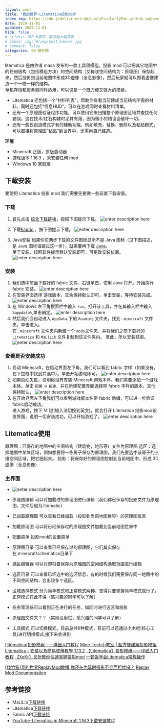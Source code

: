 ```yaml
---
layout: post
title: "我的世界-Litematica投影mod"
index_img: https://cdn.jsdelivr.net/gh/LonlyPan/LonlyPan.github.io@hexo_source/hexo_images/我的世界-Litematica投影mod/minecraft_logo_icon_168974.png
date: 2020-11-01
updated: 2020-11-01
hide: false
# sticky: 100 #置顶，数字越大越靠前
# banner_img: #/img/post_banner.jpg
# comment: false
categories: 03-瞎折腾
---
```


litematica 是由作者 masa 发布的一款工具项模组，投影 mod 可以把其它地图中的任何结构（包括模组方块）的空间结构（又称该空间结构为：原理图）保存起来，然后投影到当前地图中形成3D虚像（全息影像），然后玩家就可以照着虚像建造一个一模一样的结构。  
单机存档和服务器同样适用，可以说是一个既方便又强大的模组。

- Litematica 还包括一个“材料列表”，帮助你查看当前建成当前结构所需的材料。同时还包括“信息HUD“，可以在游戏同时查看材料清单。  
- 还有一个原理图验证程序功能，可以使用它来扫描整个原理图区域并查找任何错误。这在技术/红石构建时尤其有用，因为微小的错误会破坏一切。  
- 还有一些仅创造模式才有的辅助功能，例如填充，替换，删除以及粘贴模式，可以直接将原理图“粘贴”到世界中，无需再自己建造。  

<!--more-->

**环境**
- Minecraft 正版，原版启动器
- 游戏版本 1.16.3 ，未安装任何 mod
- Windows 10 家庭版


## 下载安装

要使用 Litematica 投影 mod 我们需要先要做一些前置下载安装。

### 下载

1. 首先点击 [综合下载链接](https://pena2.dy.fi/tmp/minecraft/mods/client_mods/?mcver=All)，按照下图提示下载。
![enter description here](https://cdn.jsdelivr.net/gh/LonlyPan/LonlyPan.github.io@hexo_source/hexo_images/我的世界-Litematica投影mod/Litematica-MaLiLib下载.png)

2. 下载[Fabric](https://fabricmc.net/use/) ，按下图提示下载。
![enter description here](https://cdn.jsdelivr.net/gh/LonlyPan/LonlyPan.github.io@hexo_source/hexo_images/我的世界-Litematica投影mod/Fabric下载.png)

3. Java安装
如果你前两步下载的文件图标显示不是 Java 图标（见下图描述，是 Java 图标请跳过这一步），就需要再下载 [Java](https://java.com/zh-CN/download/)。  
至于安装，按照软件提示默认安装即可，可更改安装位置。  
![enter description here](https://cdn.jsdelivr.net/gh/LonlyPan/LonlyPan.github.io@hexo_source/hexo_images/我的世界-Litematica投影mod/isJava.png)


### 安装

1. 我们选中前面下载好的 fabric 文件，右键单击，使用 Java 打开。开始执行 fabric 安装。
![enter description here](https://cdn.jsdelivr.net/gh/LonlyPan/LonlyPan.github.io@hexo_source/hexo_images/我的世界-Litematica投影mod/fabric安装.png)
2. 在安装界面选择 游戏版本，其余保持默认即可，单击安装，等待安装完成。
![enter description here](https://cdn.jsdelivr.net/gh/LonlyPan/LonlyPan.github.io@hexo_source/hexo_images/我的世界-Litematica投影mod/fabric安装2.png)
3. 在 Windows 左下角搜索栏中输入 `run`，打开该工具，并在其输入栏中输入 `%appdata%`,单击确定。
![enter description here](https://cdn.jsdelivr.net/gh/LonlyPan/LonlyPan.github.io@hexo_source/hexo_images/我的世界-Litematica投影mod/appdata.png)
5. 然后我们会自动进入 `AppData` 下的 `Roaming` 文件夹，找到 `.minecraft` 文件夹，单击进入。  
在 `.minecraft` 文件夹内新建一个 `mods`文件夹，并将我们之前下载好的 `Litematica` 和 `MaLiLib` 文件复制到该文件夹内。
至此，所以安装结束。
![enter description here](https://cdn.jsdelivr.net/gh/LonlyPan/LonlyPan.github.io@hexo_source/hexo_images/我的世界-Litematica投影mod/复制文件.png)

### 查看是否安装成功

1. 启动 Minecraft，在启动界面左下角，我们可以看到 fabric 字样（如果没有，在下拉框中找到并选中）。单击开始游戏即可。
![enter description here](https://cdn.jsdelivr.net/gh/LonlyPan/LonlyPan.github.io@hexo_source/hexo_images/我的世界-Litematica投影mod/开始游戏.png)
2. 如果启动失败，说明你没有安装 Minecraft 游戏本体。我们需要添加一个游戏本体。单击 `配置` -> `新建`，并在新建配置界面选择带 fabric 字样的版本，其他保持默认，
![enter description here](https://cdn.jsdelivr.net/gh/LonlyPan/LonlyPan.github.io@hexo_source/hexo_images/我的世界-Litematica投影mod/新建存档.png)
3. 在开始界面左下角我们可以看到游戏版本名带 fabric 后缀，可以进一步验证fabric启动成功。  
进入游戏，按下 Ｍ 键(输入法切换到英文)，就会打开  Litematica 投影mod设置界面，说明一切安装成功，可以开始游戏了。
![enter description here](https://cdn.jsdelivr.net/gh/LonlyPan/LonlyPan.github.io@hexo_source/hexo_images/我的世界-Litematica投影mod/M.png)

## Litematica使用

原理图：已保存的地图中的空间结构（建筑物，地形等）文件为原理图
选区：选择地图中某块区域，例如想要将一栋房子保存为原理图，我们先要选中该房子的三维空间区域，把它圈起来。
投影：将保存好的原理图投射到当前地图中，形成 3D虚像（全息影像）

### 主界面

- ![enter description here](https://cdn.jsdelivr.net/gh/LonlyPan/LonlyPan.github.io@hexo_source/hexo_images/我的世界-Litematica投影mod/主界面.png)

- 原理图编辑 可以对加载过的原理图进行编辑（我们称已保存的投影文件为原理图，文件后缀为.litematic）
- 已加载原理图 可以查看已经加载（投影到当前地图世界）的原理图信息
- 加载原理图 可以将已经保存过的原理图文件加载到当前地图世界中
- 配置菜单 投影mod的设置菜单
- 原理图目录 可以查看已经保存过的原理图，它们其实保存在.minecraf/schematics目录下
- 选区编辑器 可以对即将要保存为原理图的空间结构选取范围进行编辑
- 选区目录 可以查看已经选中的选区信息，有的时候我们需要保存同一地图中的不同空间结构，会出现多个选区。
- 区域选择模式 分为简单模式和正常模式两种，觉得只要掌握简单模式就行了，正常模式在此不讲（感兴趣的同学可以了解）
- 任务管理器可以看到正在进行的任务，如同时进行选区和投影
- 原理图文件夹？？（实则没用过，感兴趣的同学可以了解）
- 工具模式 可以切换模式，目前总共9种模式，目前可以还通过小木棍(核心工具)进行切换模式,接下来会讲到






 [\[litematica\]投影模组——详细入门教程](https://www.mcbbs.net/thread-906442-1-1.html)
[Mine-Tech小教室 | 超方便建築投影模組 Litematica - 安裝以及簡易使用教學 1.13.2](https://www.youtube.com/watch?v=-SKru_EruIk)
[【Litematica】投影模组——详细入门教程](https://tieba.baidu.com/p/6230849633)
[【XeKr】叉尅教你快速掌握投影mod](https://www.bilibili.com/video/BV1DJ411X78m/?spm_id_from=333.788.videocard.7)
[一顿饭学会Litematica常规操作](https://www.bilibili.com/video/BV1yk4y1y7Cj)

[\[伐竹猫\]我的世界ReplayMod教程,你还在为延时摄影不会而担忧吗？](https://www.bilibili.com/video/BV1D54y197U2)
[Replay Mod Documentation](https://www.replaymod.com/docs.9af5629/)
## 参考链接

- MaLiLib[下载链接](https://www.curseforge.com/minecraft/mc-mods/malilib)
- Litematica[下载链接](https://www.curseforge.com/minecraft/mc-mods/litematica)
- Fabric API[下载链接](https://www.curseforge.com/minecraft/mc-mods/fabric-api/download/3097415)
- [YouTube-Litematica in Minecraft 1.16.3下载安装教程](https://www.youtube.com/watch?v=q1q33tiJNCw)


